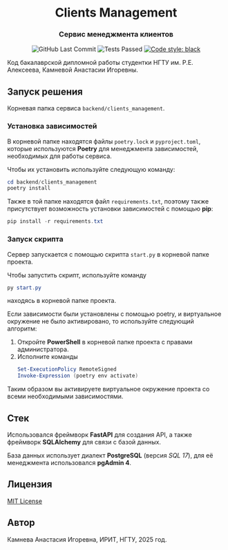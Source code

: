 <div align="center">
    <h1>
        <b>Clients Management</b>
    </h1>
    <h3>
        Сервис менеджмента клиентов
    </h3>
    <img alt="GitHub Last Commit" src="https://img.shields.io/github/last-commit/alex6712/sport-monitor?logo=GitHub">
    <img alt="Tests Passed" src="https://github.com/alex6712/sport-monitor/actions/workflows/backend-tests.yml/badge.svg">
    <a href="https://github.com/psf/black">
        <img alt="Code style: black" src="https://img.shields.io/badge/code%20style-black-000000.svg">
    </a>
</div>

Код бакалаврской дипломной работы студентки НГТУ им. Р.Е. Алексеева, Камневой Анастасии Игоревны.

## Запуск решения

Корневая папка сервиса ``backend/clients_management``.

### Установка зависимостей

В корневой папке находятся файлы ``poetry.lock`` и ``pyproject.toml``, которые используются **Poetry** для менеджмента 
зависимостей, необходимых для работы сервиса.

Чтобы их установить используйте следующую команду:

```powershell
cd backend/clients_management
poetry install
```

Также в той папке находятся файл ``requirements.txt``,
поэтому также присутствует возможность установки зависимостей с помощью **pip**:

```powershell
pip install -r requirements.txt
```

### Запуск скрипта

Сервер запускается с помощью скрипта ``start.py`` в корневой папке проекта.

Чтобы запустить скрипт, используйте команду

```powershell
py start.py
```

находясь в корневой папке проекта.

Если зависимости были установлены с помощью poetry, и виртуальное окружение не было
активировано, то используйте следующий алгоритм:

1. Откройте **PowerShell** в корневой папке проекта с правами администратора.
2. Исполните команды
   ```powershell
   Set-ExecutionPolicy RemoteSigned
   Invoke-Expression (poetry env activate)
   ```

Таким образом вы активируете виртуальное окружение проекта со всеми необходимыми зависимостями.

## Стек

Использовался фреймворк **FastAPI** для создания API, а также фреймворк **SQLAlchemy**
для связи с базой данных.

База данных использует диалект **PostgreSQL** (версия *SQL 17*), для её менеджмента использовался **pgAdmin 4**.

## Лицензия

[MIT License](https://github.com/alex6712/gi-characters-analyzer/blob/master/LICENSE.md)

## Автор

Камнева Анастасия Игоревна, ИРИТ, НГТУ, 2025 год.
